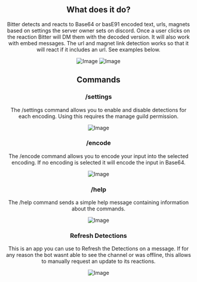 <div align="center">

## What does it do?
Bitter detects and reacts to Base64 or basE91 encoded text, urls, magnets based on settings the server owner sets on discord. Once a user clicks on the reaction Bitter will DM them with the decoded version. It will also work with embed messages. The url and magnet link detection works so that it will react if it includes an url. See examples below.

![Image](https://cdn.discordapp.com/attachments/1092806007866003476/1092826270317944862/basic_example.gif)
![Image](https://cdn.discordapp.com/attachments/1037705477389299792/1092822135879237743/url_included.gif)

## Commands
### /settings
The /settings command allows you to enable and disable detections for each encoding. Using this requires the manage guild permission.

![Image](https://cdn.discordapp.com/attachments/1092806007866003476/1092825920387154112/ezgif-2-30e45bf4f0.gif)

### /encode
The /encode command allows you to encode your input into the selected encoding. If no encoding is selected it will encode the input in Base64.

![Image](https://cdn.discordapp.com/attachments/1092806007866003476/1092826550912688248/encode_example.gif)

### /help
The /help command sends a simple help message containing information about the commands.

![Image](https://cdn.discordapp.com/attachments/1092806007866003476/1092822767675650078/image.png)

### Refresh Detections
This is an app you can use to Refresh the Detections on a message. If for any reason the bot wasnt able to see the channel or was offline, this allows to manually request an update to its reactions.

![Image](https://cdn.discordapp.com/attachments/1092806007866003476/1092826767913406525/Refresh_Detections.gif)

</div>